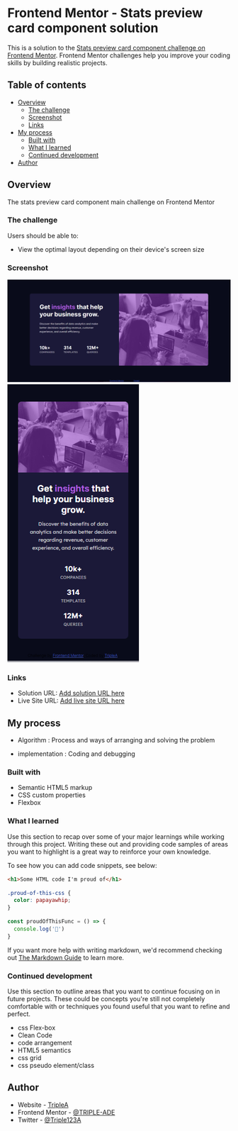 # Frontend Mentor - Stats preview card component solution

This is a solution to the [Stats preview card component challenge on Frontend Mentor](https://www.frontendmentor.io/challenges/stats-preview-card-component-8JqbgoU62). Frontend Mentor challenges help you improve your coding skills by building realistic projects. 

## Table of contents

- [Overview](#overview)
  - [The challenge](#the-challenge)
  - [Screenshot](#screenshot)
  - [Links](#links)
- [My process](#my-process)
  - [Built with](#built-with)
  - [What I learned](#what-i-learned)
  - [Continued development](#continued-development)
- [Author](#author)

## Overview
The stats preview card component main challenge on Frontend Mentor
### The challenge

Users should be able to:

- View the optimal layout depending on their device's screen size

### Screenshot

![Desktop-design](./design/desktop-design.jpg)
![Mobile-design](./design/mobile-design.jpg)

### Links

- Solution URL: [Add solution URL here](https://github.com/TRIPLE-ADE/Stats-preview-card-component)
- Live Site URL: [Add live site URL here](https://triple-ade.github.io/Stats-preview-card-component/)

## My process
 - Algorithm : Process and ways of arranging and solving the problem

 - implementation : Coding and debugging 
### Built with

- Semantic HTML5 markup
- CSS custom properties
- Flexbox

### What I learned

Use this section to recap over some of your major learnings while working through this project. Writing these out and providing code samples of areas you want to highlight is a great way to reinforce your own knowledge.

To see how you can add code snippets, see below:

```html
<h1>Some HTML code I'm proud of</h1>
```
```css
.proud-of-this-css {
  color: papayawhip;
}
```
```js
const proudOfThisFunc = () => {
  console.log('🎉')
}
```

If you want more help with writing markdown, we'd recommend checking out [The Markdown Guide](https://www.markdownguide.org/) to learn more.

### Continued development

Use this section to outline areas that you want to continue focusing on in future projects. These could be concepts you're still not completely comfortable with or techniques you found useful that you want to refine and perfect.
- css Flex-box
- Clean Code
- code arrangement
- HTML5 semantics
- css grid
- css pseudo element/class

## Author

- Website - [TripleA](https://www.your-site.com)
- Frontend Mentor - [@TRIPLE-ADE](https://www.frontendmentor.io/profile/TRIPLE-ADE)
- Twitter - [@Triple123A](https://www.twitter.com/Triple123A)
